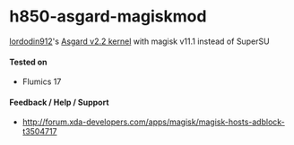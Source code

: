 # h850-asgard-magiskmod

[lordodin912](https://forum.xda-developers.com/member.php?u=5264701)'s [Asgard v2.2 kernel](https://forum.xda-developers.com/lg-g5/development/stock-kernel-t3540157) with magisk v11.1 instead of SuperSU

#### Tested on
* Flumics 17

#### Feedback / Help / Support
* http://forum.xda-developers.com/apps/magisk/magisk-hosts-adblock-t3504717
